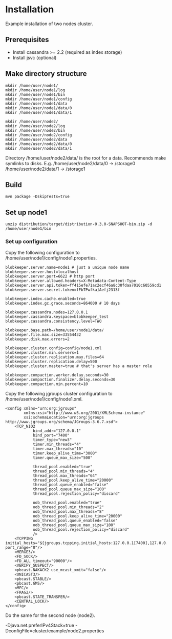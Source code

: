# Installation

Example installation of two nodes cluster.

## Prerequisites

* Install cassandra >= 2.2 (required as index storage)
* Install jsvc (optional)

## Make directory structure

```
mkdir /home/user/node1/
mkdir /home/user/node1/log
mkdir /home/user/node1/bin
mkdir /home/user/node1/config
mkdir /home/user/node1/data
mkdir /home/user/node1/data/0
mkdir /home/user/node1/data/1
```

```
mkdir /home/user/node2/
mkdir /home/user/node2/log
mkdir /home/user/node2/bin
mkdir /home/user/node2/config
mkdir /home/user/node2/data
mkdir /home/user/node2/data/0
mkdir /home/user/node2/data/1
```
Directory /home/user/node2/data/ is the root for a data. Recommends make symlinks to disks. E.g.
/home/user/node2/data/0 -> /storage0
/home/user/node2/data/1 -> /storage1

## Build

```
mvn package -DskipTests=true
```

## Set up node1

```
unzip distribution/target/distribution-0.3.0-SNAPSHOT-bin.zip -d /home/user/node1/bin
```

### Set up configuration

Copy the following configuration to /home/user/node1/config/node1.properties.

```
blobkeeper.server.name=node1 # just a unique node name
blobkeeper.server.host=localhost
blobkeeper.server.port=6622 # http port
blobkeeper.server.allowed.headers=X-Metadata-Content-Type
blobkeeper.server.api.token=ff415efe71ac2ecf46a8c30fdaa7010c60559cd1
blobkeeper.server.secret.token=fFbTPwfka]Aefj2313f

blobkeeper.index.cache.enabled=true
blobkeeper.index.gc.grace.seconds=864000 # 10 days

blobkeeper.cassandra.nodes=127.0.0.1
blobkeeper.cassandra.keyspace=blobkeeper_test
blobkeeper.cassandra.consistency.level=TWO

blobkeeper.base.path=/home/user/node1/data/
blobkeeper.file.max.size=33554432
blobkeeper.disk.max.errors=2

blobkeeper.cluster.config=config/node1.xml
blobkeeper.cluster.min.servers=1
blobkeeper.cluster.replication.max.files=64
blobkeeper.cluster.replication.delay=500
blobkeeper.cluster.master=true # that's server has a master role

blobkeeper.compaction.worker.delay.seconds=30
blobkeeper.compaction.finalizer.delay.seconds=30
blobkeeper.compaction.min.percent=10

```

Copy the following jgroups cluster configuration to /home/user/node1/config/node1.xml.

```
<config xmlns="urn:org:jgroups"
        xmlns:xsi="http://www.w3.org/2001/XMLSchema-instance"
        xsi:schemaLocation="urn:org:jgroups http://www.jgroups.org/schema/JGroups-3.6.7.xsd">
    <TCP_NIO2
            bind_addr="127.0.0.1"
            bind_port="7400"
            timer_type="new3"
            timer.min_threads="4"
            timer.max_threads="10"
            timer.keep_alive_time="3000"
            timer.queue_max_size="500"

            thread_pool.enabled="true"
            thread_pool.min_threads="4"
            thread_pool.max_threads="64"
            thread_pool.keep_alive_time="20000"
            thread_pool.queue_enabled="false"
            thread_pool.queue_max_size="100"
            thread_pool.rejection_policy="discard"

            oob_thread_pool.enabled="true"
            oob_thread_pool.min_threads="2"
            oob_thread_pool.max_threads="8"
            oob_thread_pool.keep_alive_time="20000"
            oob_thread_pool.queue_enabled="false"
            oob_thread_pool.queue_max_size="100"
            oob_thread_pool.rejection_policy="discard"
            />
    <TCPPING initial_hosts="${jgroups.tcpping.initial_hosts:127.0.0.1[7400],127.0.0.1[7401]}" port_range="0"/>
    <MERGE3/>
    <FD_SOCK/>
    <FD_ALL timeout="90000"/>
    <VERIFY_SUSPECT/>
    <pbcast.NAKACK2 use_mcast_xmit="false"/>
    <UNICAST3/>
    <pbcast.STABLE/>
    <pbcast.GMS/>
    <MFC/>
    <FRAG2/>
    <pbcast.STATE_TRANSFER/>
    <CENTRAL_LOCK/>
</config>
```

Do the same for the second node (node2).

-Djava.net.preferIPv4Stack=true -DconfigFile=cluster/example/node2.properties



